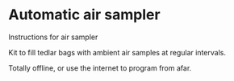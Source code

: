 

# Automatic air sampler

Instructions for air sampler



Kit to fill tedlar bags with ambient air samples at regular intervals.

Totally offline, or use the internet to program from afar.